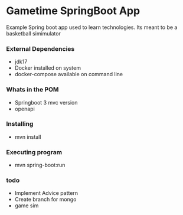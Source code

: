 # Gametime SpringBoot App
Example Spring boot app used to learn technologies.
Its meant to be a basketball simimulator

### External Dependencies
* jdk17
* Docker installed on system
* docker-compose available on command line

### Whats in the POM
* Springboot 3 mvc version
* openapi

### Installing
* mvn install

### Executing program
* mvn spring-boot:run


### todo
* Implement Advice pattern
* Create branch for mongo
* game sim



